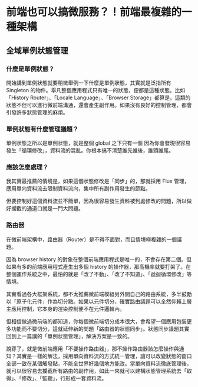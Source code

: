 # 前端也可以搞微服務？！前端最複雜的一種架構

## 全域單例狀態管理

### 什麼是單例狀態？

開始講到單例狀態就要稍微舉例一下什麼是單例狀態，其實就是泛指所有 Singleton 的物件。舉凡整個應用程式只有唯一的狀態，便都是這種狀態。比如「History Router」、「Locale Language」、「Browser Storage」都算是。這類的狀態不但可以進行微前端溝通，還會產生副作用。如果沒有良好的控制管理，都會引發許多狀態管理的麻煩。

### 單例狀態有什麼管理議題？

單例狀態之所以是單例狀態，就是整個 global 之下只有一個 因為你會發現很容易發生「循環修改」，資料流的混亂。你根本搞不清楚誰先誰後，誰頭誰尾。

### 應該怎麼處理？

我其實最推薦的情境是，如果這個狀態修改是「同步」的，那就採用 Flux 管理，應用單向資料流去限制資料流向，集中所有副作用發生的節點。

但要控制好這個資料流並不簡單，因為很容易發生資料被到處修改的問題，所以做好攔截的通道口就是一門大問題。

### 路由器

在微前端架構中，路由器（Router）是不得不面對，而且情境極複雜的一個議題。

因為 browser history 的對象在整個前端應用程式是唯一的，不會存在第二個。但如果有多的前端應用程式產生出多個 history 的操作器，那高機率就要打架了。在整個運作系統之中，最怕的就是「改了不動」、「改了不知道」、「遞迴循環修改」等情境。

其實看過各大框架系統，都不太推薦微前端模組另外開自己的路由系統，多半鼓勵以「原子化元件」作為切分點。如果以元件切分，確實路由議題可以全然仰賴上層主應用控制，它本身的渲染控制便不在元件邏輯內。

但相信做過微前端的都知道，你每個微前端切分成本很大，會希望一個應用包裝更多功能而不要切分，這就延伸新的問題「路由器的狀態同步」。狀態同步議題其實回到上一篇講的「單例狀態管理」，解決方案是一致的。

說穿了，就是微前端應用「不要操作路由器」，那不操作路由器該怎麼操作與通知？其實是一樣的解法，採用單向資料流的方式統一管理，讓可以改變狀態的窗口全部一致在某個觸發點，不能全世界好幾個地方能改。當單向資料流徹底管理後，就可以很容易去攔截所有路由的副作用，如此一來就可以建構狀態管理系統去「取得」、「修改」、「監聽」，行形成一套資料流。
